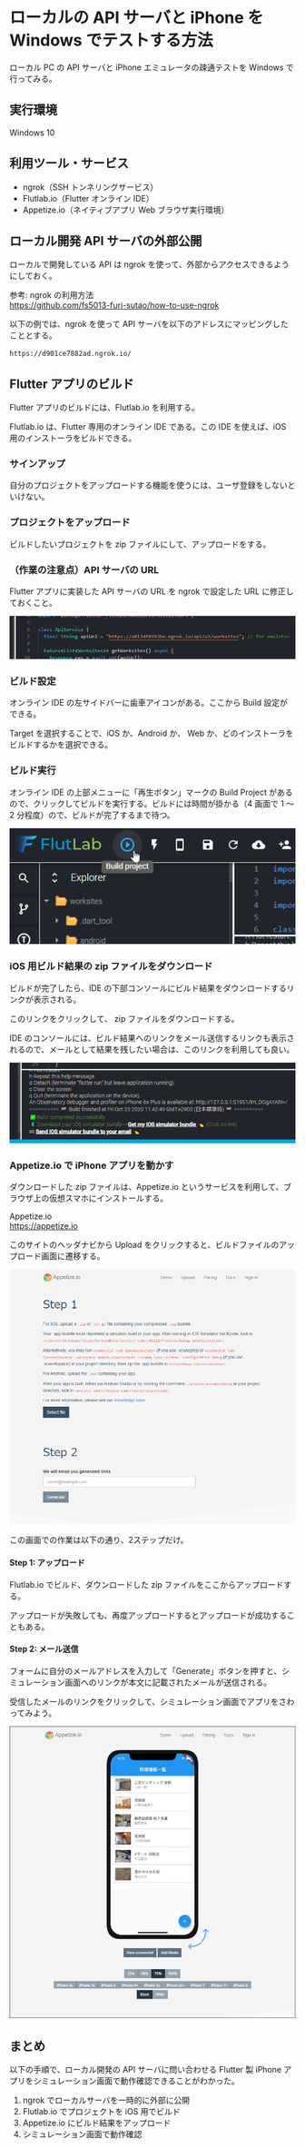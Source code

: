 # ローカルの API サーバと iPhone を Windows でテストする方法
ローカル PC の API サーバと iPhone エミュレータの疎通テストを Windows で行ってみる。

## 実行環境
Windows 10

## 利用ツール・サービス
- ngrok（SSH トンネリングサービス）
- Flutlab.io（Flutter オンライン IDE）
- Appetize.io（ネイティブアプリ Web ブラウザ実行環境）

## ローカル開発 API サーバの外部公開
ローカルで開発している API は ngrok を使って、外部からアクセスできるようにしておく。

参考: ngrok の利用方法  
https://github.com/fs5013-furi-sutao/how-to-use-ngrok

以下の例では、ngrok を使って API サーバを以下のアドレスにマッピングしたこととする。
```
https://d901ce7882ad.ngrok.io/
```

## Flutter アプリのビルド
Flutter アプリのビルドには、Flutlab.io を利用する。

Flutlab.io は、Flutter 専用のオンライン IDE である。この IDE を使えば、iOS 用のインストーラをビルドできる。

### サインアップ
自分のプロジェクトをアップロードする機能を使うには、ユーザ登録をしないといけない。

### プロジェクトをアップロード
ビルドしたいプロジェクトを zip ファイルにして、アップロードをする。

### （作業の注意点）API サーバの URL
Flutter アプリに実装した API サーバの URL を ngrok で設定した URL に修正しておくこと。

![](change_api_url_for_test.png)

### ビルド設定
オンライン IDE の左サイドバーに歯車アイコンがある。ここから Build 設定ができる。

Target を選択することで、iOS か、Android か、 Web か、どのインストーラをビルドするかを選択できる。

### ビルド実行
オンライン IDE の上部メニューに「再生ボタン」マークの Build Project があるので、クリックしてビルドを実行する。ビルドには時間が掛かる（4 画面で 1 ～ 2 分程度）ので、ビルドが完了するまで待つ。

![](build_project_button_on_flutlab.png)

### iOS 用ビルド結果の zip ファイルをダウンロード
ビルドが完了したら、IDE の下部コンソールにビルド結果をダウンロードするリンクが表示される。

このリンクをクリックして、 zip ファイルをダウンロードする。

IDE のコンソールには、ビルド結果へのリンクをメール送信するリンクも表示されるので、メールとして結果を残したい場合は、このリンクを利用しても良い。

![](./email_links.png)

### Appetize.io で iPhone アプリを動かす

ダウンロードした zip ファイルは、Appetize.io というサービスを利用して、ブラウザ上の仮想スマホにインストールする。

Appetize.io  
https://appetize.io

このサイトのヘッダナビから Upload  をクリックすると、ビルドファイルのアップロード画面に遷移する。

![](./appetize-io-upload-screen.png)

この画面での作業は以下の通り、2ステップだけ。

#### Step 1: アップロード
Flutlab.io でビルド、ダウンロードした zip ファイルをここからアップロードする。

アップロードが失敗しても、再度アップロードするとアップロードが成功することもある。

#### Step 2: メール送信
フォームに自分のメールアドレスを入力して「Generate」ボタンを押すと、シミュレーション画面へのリンクが本文に記載されたメールが送信される。

受信したメールのリンクをクリックして、シミュレーション画面でアプリをさわってみよう。

![](./appetize-io-simurate.png)

## まとめ
以下の手順で、ローカル開発の API サーバに問い合わせる Flutter 製 iPhone アプリをシミュレーション画面で動作確認できることがわかった。

1. ngrok でローカルサーバを一時的に外部に公開
2. Flutlab.io でプロジェクトを iOS 用でビルド
3. Appetize.io にビルド結果をアップロード
4. シミュレーション画面で動作確認
